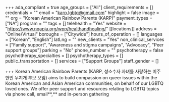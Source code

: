 +++
ada_compliant = true
age_groups = ["All"]
client_requirements = []
credentials = ""
email = "karp.lgbtq@gmail.com"
highlight = false
image = ""
org = "Korean American Rainbow Parents (KARP)"
payment_types = ["NA"]
program = ""
tags = []
telehealth = "Yes"
website = "https://www.nqapia.org/wpp/healthandhealing/"
[[locations]]
address = "Online/Virtual"
boroughs = ["Citywide"]
hours_of_operation = []
languages = ["Korean", "English"]
latLng = ""
new_clients = "Yes"
non_clinical_services = ["Family support", "Awareness and stigma campaigns", "Advocacy", "Peer support groups"]
parking = "No"
phone_number = ""
psychotherapy = false
psychotherapy_specialties = []
psychotherapy_types = []
public_transportation = []
services = ["Support Groups"]
staff_gender = []

+++
Korean American Rainbow Parents (KARP, 성소수자 자녀를 사랑하는 미주 한인 무지개 부모 모임) aims to build compassion on queer issues within the Korean American and Asian American communities, on behalf of our LGBTQ loved ones. We offer peer support and resources relating to LGBTQ topics via phone call, email**,** and in-person gathering